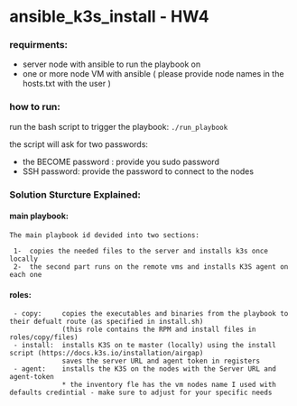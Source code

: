 # ansible_k3s_install  - HW4

### requirments:
  - server node with ansible to run the playbook on 
  - one or more node VM with ansible ( please provide node names in the hosts.txt with the user )
### how to run:
  run the bash script to trigger the playbook:
  ```./run_playbook ``` 

  the script will ask for two passwords:
  - the BECOME password : provide you sudo password
  - SSH password:  provide the password to connect to the nodes

### Solution Sturcture Explained:
 #### main playbook:
    The main playbook id devided into two sections:

     1-  copies the needed files to the server and installs k3s once locally
     2-  the second part runs on the remote vms and installs K3S agent on each one

 #### roles:
     - copy:     copies the executables and binaries from the playbook to their defualt route (as specified in install.sh)
                 (this role contains the RPM and install files in roles/copy/files)
     - install:  installs K3S on te master (locally) using the install script (https://docs.k3s.io/installation/airgap)
                 saves the server URL and agent token in registers
     - agent:    installs the K3S on the nodes with the Server URL and agent-token
                 * the inventory fle has the vm nodes name I used with defaults credintial - make sure to adjust for your specific needs
                
